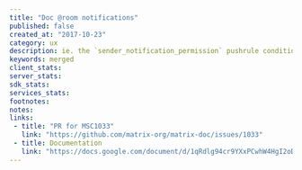 ```yaml
---
title: "Doc @room notifications"
published: false
created_at: "2017-10-23"
category: ux
description: ie. the `sender_notification_permission` pushrule condition.
keywords: merged
client_stats:
server_stats:
sdk_stats:
services_stats:
footnotes:
notes:
links:
 - title: "PR for MSC1033"
   link: "https://github.com/matrix-org/matrix-doc/issues/1033"
 - title: Documentation
   link: "https://docs.google.com/document/d/1qRdlg94cr9YXxPCwhW4HgI2oDrqQOUKX5HptZFBGf6o/edit#"
---
```



